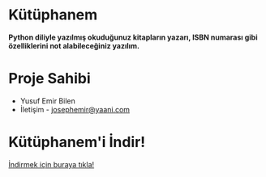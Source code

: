 # Kütüphanem
**Python diliyle yazılmış okuduğunuz kitapların yazarı, ISBN numarası gibi özelliklerini not alabileceğiniz yazılım.**

# Proje Sahibi
- Yusuf Emir Bilen 
- İletişim - <josephemir@yaani.com>

# Kütüphanem'i İndir!
[İndirmek için buraya tıkla!][1]


  [1]: https://drive.google.com/drive/folders/19gGcDJTs77eAFdod2e89szpTPEGSfeKS?usp=sharing
